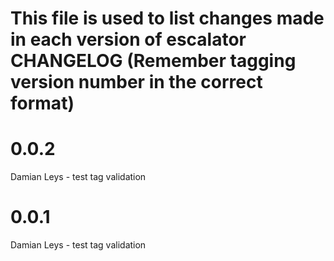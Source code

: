 This file is used to list changes made in each version of escalator
CHANGELOG (Remember tagging version number in the correct format)
=========

# 0.0.2
Damian Leys - test tag validation

# 0.0.1
Damian Leys - test tag validation